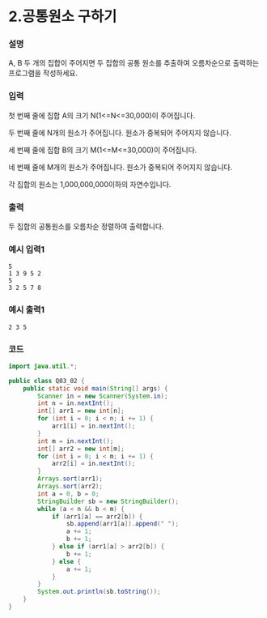 # 2.공통원소 구하기

### 설명
A, B 두 개의 집합이 주어지면 두 집합의 공통 원소를 추출하여 오름차순으로 출력하는 프로그램을 작성하세요.

### 입력
첫 번째 줄에 집합 A의 크기 N(1<=N<=30,000)이 주어집니다.

두 번째 줄에 N개의 원소가 주어집니다. 원소가 중복되어 주어지지 않습니다.

세 번째 줄에 집합 B의 크기 M(1<=M<=30,000)이 주어집니다.

네 번째 줄에 M개의 원소가 주어집니다. 원소가 중복되어 주어지지 않습니다.

각 집합의 원소는 1,000,000,000이하의 자연수입니다.

### 출력
두 집합의 공통원소를 오름차순 정렬하여 출력합니다.

### 예시 입력1
```
5
1 3 9 5 2
5
3 2 5 7 8
```

### 예시 출력1
```
2 3 5
```

### 코드
```java
import java.util.*;

public class Q03_02 {
    public static void main(String[] args) {
        Scanner in = new Scanner(System.in);
        int n = in.nextInt();
        int[] arr1 = new int[n];
        for (int i = 0; i < n; i += 1) {
            arr1[i] = in.nextInt();
        }
        int m = in.nextInt();
        int[] arr2 = new int[m];
        for (int i = 0; i < m; i += 1) {
            arr2[i] = in.nextInt();
        }
        Arrays.sort(arr1);
        Arrays.sort(arr2);
        int a = 0, b = 0;
        StringBuilder sb = new StringBuilder();
        while (a < n && b < m) {
            if (arr1[a] == arr2[b]) {
                sb.append(arr1[a]).append(" ");
                a += 1;
                b += 1;
            } else if (arr1[a] > arr2[b]) {
                b += 1;
            } else {
                a += 1;
            }
        }
        System.out.println(sb.toString());
    }
}
```